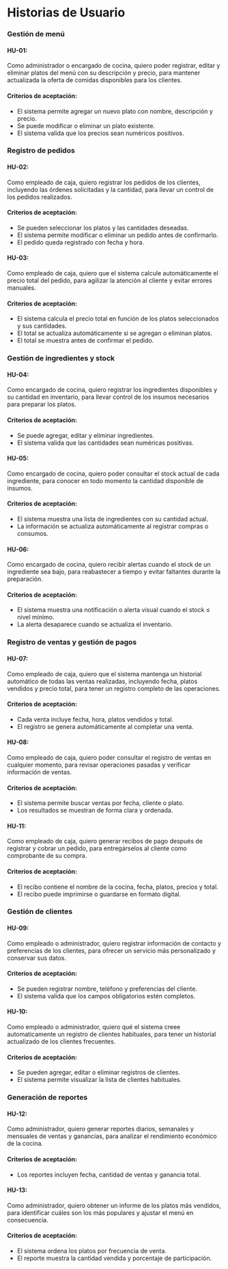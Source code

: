 # Historias de Usuario
### Gestión de menú
#### HU-01:
Como administrador o encargado de cocina, quiero poder registrar, editar y eliminar platos del menú con su descripción y precio, para mantener actualizada la oferta de comidas disponibles para los clientes.
#### Criterios de aceptación:
- El sistema permite agregar un nuevo plato con nombre, descripción y precio.
- Se puede modificar o eliminar un plato existente.
- El sistema valida que los precios sean numéricos positivos.

### Registro de pedidos
#### HU-02:
Como empleado de caja, quiero registrar los pedidos de los clientes, incluyendo las órdenes solicitadas y la cantidad, para llevar un control de los pedidos realizados.
#### Criterios de aceptación:
- Se pueden seleccionar los platos y las cantidades deseadas.
- El sistema permite modificar o eliminar un pedido antes de confirmarlo.
- El pedido queda registrado con fecha y hora.

#### HU-03:
Como empleado de caja, quiero que el sistema calcule automáticamente el precio total del pedido, para agilizar la atención al cliente y evitar errores manuales.
#### Criterios de aceptación:
- El sistema calcula el precio total en función de los platos seleccionados y sus cantidades.
- El total se actualiza automáticamente si se agregan o eliminan platos.
- El total se muestra antes de confirmar el pedido.

### Gestión de ingredientes y stock
#### HU-04:
Como encargado de cocina, quiero registrar los ingredientes disponibles y su cantidad en inventario, para llevar control de los insumos necesarios para preparar los platos.
#### Criterios de aceptación:
- Se puede agregar, editar y eliminar ingredientes.
- El sistema valida que las cantidades sean numéricas positivas.

#### HU-05:
Como encargado de cocina, quiero poder consultar el stock actual de cada ingrediente, para conocer en todo momento la cantidad disponible de insumos.
#### Criterios de aceptación:
- El sistema muestra una lista de ingredientes con su cantidad actual.
- La información se actualiza automáticamente al registrar compras o consumos.

#### HU-06:
Como encargado de cocina, quiero recibir alertas cuando el stock de un ingrediente sea bajo, para reabastecer a tiempo y evitar faltantes durante la preparación.
#### Criterios de aceptación:
- El sistema muestra una notificación o alerta visual cuando el stock ≤ nivel mínimo.
- La alerta desaparece cuando se actualiza el inventario.

### Registro de ventas y gestión de pagos
#### HU-07:
Como empleado de caja, quiero que el sistema mantenga un historial automático de todas las ventas realizadas, incluyendo fecha, platos vendidos y precio total, para tener un registro completo de las operaciones.
#### Criterios de aceptación:
- Cada venta incluye fecha, hora, platos vendidos y total.
- El registro se genera automáticamente al completar una venta.

#### HU-08:
Como empleado de caja, quiero poder consultar el registro de ventas en cualquier momento, para revisar operaciones pasadas y verificar información de ventas.
#### Criterios de aceptación:
- El sistema permite buscar ventas por fecha, cliente o plato.
- Los resultados se muestran de forma clara y ordenada.

#### HU-11:
Como empleado de caja, quiero generar recibos de pago después de registrar y cobrar un pedido, para entregárselos al cliente como comprobante de su compra.
#### Criterios de aceptación:
- El recibo contiene el nombre de la cocina, fecha, platos, precios y total.
- El recibo puede imprimirse o guardarse en formato digital.

### Gestión de clientes
#### HU-09:
Como empleado o administrador, quiero registrar información de contacto y preferencias de los clientes, para ofrecer un servicio más personalizado y conservar sus datos.
#### Criterios de aceptación:
- Se pueden registrar nombre, teléfono y preferencias del cliente.
- El sistema valida que los campos obligatorios estén completos.

#### HU-10:
Como empleado o administrador, quiero qué el sistema creee automaticamente un registro de clientes habituales, para tener un historial actualizado de los clientes frecuentes.
#### Criterios de aceptación:
- Se pueden agregar, editar o eliminar registros de clientes.
- El sistema permite visualizar la lista de clientes habituales.

### Generación de reportes
#### HU-12:
Como administrador, quiero generar reportes diarios, semanales y mensuales de ventas y ganancias, para analizar el rendimiento económico de la cocina.
#### Criterios de aceptación:
- Los reportes incluyen fecha, cantidad de ventas y ganancia total.


#### HU-13:
Como administrador, quiero obtener un informe de los platos más vendidos, para identificar cuáles son los más populares y ajustar el menú en consecuencia.
#### Criterios de aceptación:
- El sistema ordena los platos por frecuencia de venta.
- El reporte muestra la cantidad vendida y porcentaje de participación.


